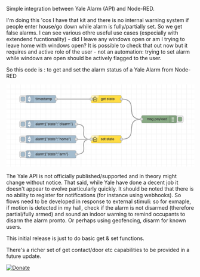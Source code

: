 Simple integration between Yale Alarm (API) and Node-RED.

I'm doing this 'cos I have that kit and there is no internal warning system if people enter house/go down while alarm is fully/partially set. So we get false alarms. I can see various othre useful use cases (especially with extendend fucntionality) - did I leave any windows open or am I trying to leave home with windows open? It is possible to check that out now but it requires and active role of the user - not an automation: trying to set alarm while windows are open should be actively flagged to the user.

So this code is : to get and set the alarm status of a Yale Alarm from Node-RED

<img src="https://github.com/gilesgamon/node-red-contrib-yale-alarm/blob/master/docs/v0.1.x_Flow_Example.png">

The Yale API is not officially published/supported and in theory might change without notice. That said, while Yale have done a decent job it doesn't appear to evolve particularly quickly. It should be noted that there is no ability to register for notifications (for instance using webhooks). So flows need to be developed in response to external stimuli: so for exmaple, if motion is detected in my hall, check if the alarm is not disarmed (therefore partial/fully armed) and sound an indoor warning to remind occupants to disarm the alarm pronto. Or perhaps using geofencing, disarm for known users.

This initial release is just to do basic get & set functions.

There's a richer set of get contact/door etc capabilities to be provided in a future update.

[![Donate](https://img.shields.io/badge/Donate-PayPal-green.svg)](https://www.paypal.com/cgi-bin/webscr?cmd=_s-xclick&hosted_button_id=MBAQ88WXKP2E2)